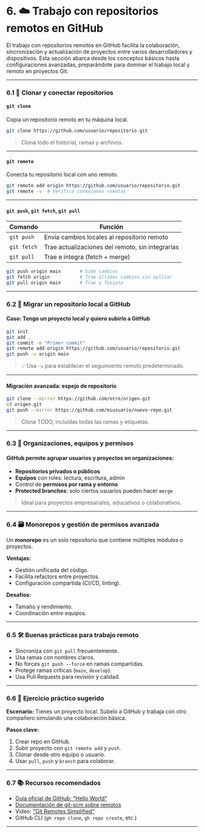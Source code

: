 # 6. ☁️ Trabajo con repositorios remotos en GitHub

El trabajo con repositorios remotos en GitHub facilita la colaboración, sincronización y actualización de proyectos entre varios desarrolladores y dispositivos. 
Esta sección abarca desde los conceptos básicos hasta configuraciones avanzadas, preparándote para dominar el trabajo local y remoto en proyectos Git.

---

### 6.1 🔄 Clonar y conectar repositorios

#### `git clone`

Copia un repositorio remoto en tu máquina local.

```bash
git clone https://github.com/usuario/repositorio.git
```

> Clona todo el historial, ramas y archivos.

---

#### `git remote`

Conecta tu repositorio local con uno remoto.

```bash
git remote add origin https://github.com/usuario/repositorio.git
git remote -v  # Verifica conexiones remotas
```

---

#### `git push`, `git fetch`, `git pull`

| Comando     | Función                                          |
| ----------- | ------------------------------------------------ |
| `git push`  | Envía cambios locales al repositorio remoto      |
| `git fetch` | Trae actualizaciones del remoto, sin integrarlas |
| `git pull`  | Trae e integra (fetch + merge)                   |

```bash
git push origin main       # Sube cambios
git fetch origin           # Trae últimos cambios sin aplicar
git pull origin main       # Trae y fusiona
```

---

### 6.2 🚚 Migrar un repositorio local a GitHub

#### Caso: Tengo un proyecto local y quiero subirlo a GitHub

```bash
git init
git add .
git commit -m "Primer commit"
git remote add origin https://github.com/usuario/repositorio.git
git push -u origin main
```

> 💡 Usa `-u` para establecer el seguimiento remoto predeterminado.

---

#### Migración avanzada: espejo de repositorio

```bash
git clone --mirror https://github.com/otro/origen.git
cd origen.git
git push --mirror https://github.com/miusuario/nuevo-repo.git
```

> Clona TODO, incluidas todas las ramas y etiquetas.

---

### 6.3 🏢 Organizaciones, equipos y permisos

#### GitHub permite agrupar usuarios y proyectos en **organizaciones**:

* **Repositorios privados o públicos**
* **Equipos** con roles: lectura, escritura, admin
* Control de **permisos por rama y entorno**
* **Protected branches**: solo ciertos usuarios pueden hacer `merge`

> Ideal para proyectos empresariales, educativos o colaborativos.

---

### 6.4 🗃️ Monorepos y gestión de permisos avanzada

Un **monorepo** es un solo repositorio que contiene múltiples módulos o proyectos.

**Ventajas:**

* Gestión unificada del código.
* Facilita refactors entre proyectos.
* Configuración compartida (CI/CD, linting).

**Desafíos:**

* Tamaño y rendimiento.
* Coordinación entre equipos.

---

### 6.5 🛠 Buenas prácticas para trabajo remoto

* Sincroniza con `git pull` frecuentemente.
* Usa ramas con nombres claros.
* No forces `git push --force` en ramas compartidas.
* Protege ramas críticas (`main`, `develop`).
* Usa Pull Requests para revisión y calidad.

---

### 6.6 🧪 Ejercicio práctico sugerido

**Escenario:**
Tienes un proyecto local. Súbelo a GitHub y trabaja con otro compañero simulando una colaboración básica.

**Pasos clave:**

1. Crear repo en GitHub.
2. Subir proyecto con `git remote add` y `push`.
3. Clonar desde otro equipo o usuario.
4. Usar `pull`, `push` y `branch` para colaborar.

---

### 6.7 📚 Recursos recomendados

* [Guía oficial de GitHub: "Hello World"](https://guides.github.com/activities/hello-world/)
* [Documentación de git-scm sobre remotos](https://git-scm.com/book/en/v2/Git-Basics-Working-with-Remotes)
* Video: ["Git Remotes Simplified"](https://www.youtube.com/watch?v=9D1x7-2FmTA)
* GitHub CLI (`gh repo clone`, `gh repo create`, etc.)

---
